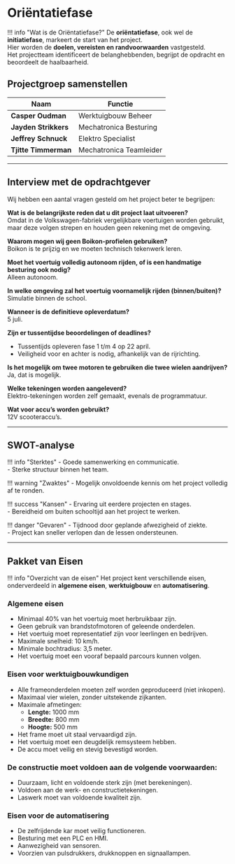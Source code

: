 # Oriëntatiefase

!!! info "Wat is de Oriëntatiefase?"
    De **oriëntatiefase**, ook wel de **initiatiefase**, markeert de start van het project.  
    Hier worden de **doelen, vereisten en randvoorwaarden** vastgesteld.  
    Het projectteam identificeert de belanghebbenden, begrijpt de opdracht en beoordeelt de haalbaarheid.

## Projectgroep samenstellen

| Naam               | Functie                   |
|--------------------|--------------------------|
| **Casper Oudman**  | Werktuigbouw Beheer      |
| **Jayden Strikkers** | Mechatronica Besturing |
| **Jeffrey Schnuck** | Elektro Specialist      |
| **Tjitte Timmerman** | Mechatronica Teamleider |

---

## Interview met de opdrachtgever

Wij hebben een aantal vragen gesteld om het project beter te begrijpen:

**Wat is de belangrijkste reden dat u dit project laat uitvoeren?**  
Omdat in de Volkswagen-fabriek vergelijkbare voertuigen worden gebruikt, maar deze volgen strepen en houden geen rekening met de omgeving.

**Waarom mogen wij geen Boikon-profielen gebruiken?**  
Boikon is te prijzig en we moeten technisch tekenwerk leren.

**Moet het voertuig volledig autonoom rijden, of is een handmatige besturing ook nodig?**  
Alleen autonoom.

**In welke omgeving zal het voertuig voornamelijk rijden (binnen/buiten)?**  
Simulatie binnen de school.

**Wanneer is de definitieve opleverdatum?**  
5 juli.

**Zijn er tussentijdse beoordelingen of deadlines?**  
- Tussentijds opleveren fase 1 t/m 4 op 22 april.  
- Veiligheid voor en achter is nodig, afhankelijk van de rijrichting.

**Is het mogelijk om twee motoren te gebruiken die twee wielen aandrijven?**  
Ja, dat is mogelijk.

**Welke tekeningen worden aangeleverd?**  
Elektro-tekeningen worden zelf gemaakt, evenals de programmatuur.

**Wat voor accu’s worden gebruikt?**  
12V scooteraccu’s.

---

## SWOT-analyse

!!! info "Sterktes"
    - Goede samenwerking en communicatie.  
    - Sterke structuur binnen het team.

!!! warning "Zwaktes"
    - Mogelijk onvoldoende kennis om het project volledig af te ronden.

!!! success "Kansen"
    - Ervaring uit eerdere projecten en stages.  
    - Bereidheid om buiten schooltijd aan het project te werken.

!!! danger "Gevaren"
    - Tijdnood door geplande afwezigheid of ziekte.  
    - Project kan sneller verlopen dan de lessen ondersteunen.

---

## Pakket van Eisen

!!! info "Overzicht van de eisen"
    Het project kent verschillende eisen, onderverdeeld in **algemene eisen**, **werktuigbouw** en **automatisering**.

### Algemene eisen
- Minimaal 40% van het voertuig moet herbruikbaar zijn.
- Geen gebruik van brandstofmotoren of geleende onderdelen.
- Het voertuig moet representatief zijn voor leerlingen en bedrijven.
- Maximale snelheid: 10 km/h.
- Minimale bochtradius: 3,5 meter.
- Het voertuig moet een vooraf bepaald parcours kunnen volgen.

### Eisen voor werktuigbouwkundigen
- Alle frameonderdelen moeten zelf worden geproduceerd (niet inkopen).
- Maximaal vier wielen, zonder uitstekende zijkanten.
- Maximale afmetingen:  
    - **Lengte:** 1000 mm  
    - **Breedte:** 800 mm  
    - **Hoogte:** 500 mm  
- Het frame moet uit staal vervaardigd zijn.
- Het voertuig moet een deugdelijk remsysteem hebben.
- De accu moet veilig en stevig bevestigd worden.

### De constructie moet voldoen aan de volgende voorwaarden:
- Duurzaam, licht en voldoende sterk zijn (met berekeningen).  
- Voldoen aan de werk- en constructietekeningen.  
- Laswerk moet van voldoende kwaliteit zijn.  

### Eisen voor de automatisering
- De zelfrijdende kar moet veilig functioneren.
- Besturing met een PLC en HMI.
- Aanwezigheid van sensoren.
- Voorzien van pulsdrukkers, drukknoppen en signaallampen.
